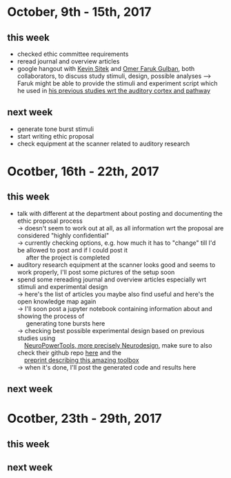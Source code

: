 # October, 9th - 15th, 2017
## this week

- checked ethic committee requirements 
- reread journal and overview articles
- google hangout with [Kevin Sitek](https://github.com/sitek) and [Omer Faruk Gulban](https://github.com/ofgulban),
  both collaborators, to discuss study stimuli, design, possible analyses --> Faruk might be able to provide the stimuli
  and experiment script which he used in [his previous studies wrt the auditory cortex and pathway](https://figshare.com/authors/Omer_Faruk_Gulban/3931136)
  
  
## next week
  
 - generate tone burst stimuli
 - start writing ethic proposal
 - check equipment at the scanner related to auditory research

# Ocotber, 16th - 22th, 2017
## this week
- talk with different at the department about posting and documenting the ethic proposal process <br /> 
  &rarr; doesn't seem to work out at all, as all information wrt the proposal are considered "highly confidential" <br /> 
  &rarr; currently checking options, e.g. how much it has to "change" till I'd be allowed to post and if I could post it<br />
  &nbsp; &nbsp;&nbsp; after the project is completed
- auditory research equipment at the scanner looks good and seems to work properly, I'll post some pictures of the setup soon
- spend some rereading journal and overview articles especially wrt stimuli and experimental design <br />
  &rarr; here's the list of articles you maybe also find useful and here's the open knowledge map again <br />
  &rarr; I'll soon post a jupyter notebook containing information about and showing the process of <br /> 
  &nbsp; &nbsp;&nbsp; generating tone bursts here <br />
  &rarr; checking best possible experimental design based on previous studies using <br />
  &nbsp; &nbsp;&nbsp;[NeuroPowerTools, more precisely Neurodesign](http://neuropowertools.org/design/start/), make sure to 
                      also check their github repo [here](https://github.com/neuropower/neurodesign) and the <br />
  &nbsp;&nbsp;&nbsp;  [preprint describing this amazing toolbox](https://www.biorxiv.org/content/early/2017/03/23/119594)<br /> &rarr; when it's done, I'll post the generated code and results here

## next week

# Ocotber, 23th - 29th, 2017

## this week

## next week

